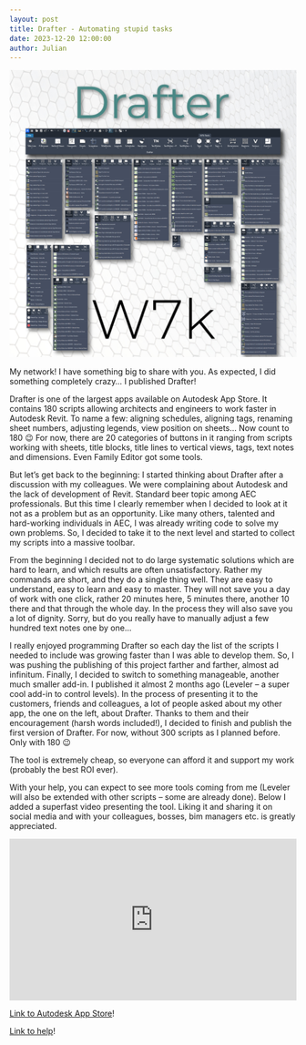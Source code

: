 ```yaml
---
layout: post  
title: Drafter - Automating stupid tasks
date: 2023-12-20 12:00:00
author: Julian
---
```

![PostPage](/images/Tools/Drafter/drafter_1.jpg)

<!--excerpt-->


My network! I have something big to share with you. As expected, I did something completely crazy… I published Drafter!

Drafter is one of the largest apps available on Autodesk App Store. It contains 180 scripts allowing architects and engineers to work faster in Autodesk Revit. To name a few: aligning schedules, aligning tags, renaming sheet numbers, adjusting legends, view position on sheets… Now count to 180 😉
For now, there are 20 categories of buttons in it ranging from scripts working with sheets, title blocks, title lines to vertical views, tags, text notes and dimensions. Even Family Editor got some tools.

But let’s get back to the beginning:
I started thinking about Drafter after a discussion with my colleagues. We were complaining about Autodesk and the lack of development of Revit. Standard beer topic among AEC professionals. But this time I clearly remember when I decided to look at it not as a problem but as an opportunity. Like many others, talented and hard-working individuals in AEC, I was already writing code to solve my own problems. So, I decided to take it to the next level and started to collect my scripts into a massive toolbar.

From the beginning I decided not to do large systematic solutions which are hard to learn, and which results are often unsatisfactory. Rather my commands are short, and they do a single thing well. They are easy to understand, easy to learn and easy to master. They will not save you a day of work with one click, rather 20 minutes here, 5 minutes there, another 10 there and that through the whole day. In the process they will also save you a lot of dignity. Sorry, but do you really have to manually adjust a few hundred text notes one by one… 

I really enjoyed programming Drafter so each day the list of the scripts I needed to include was growing faster than I was able to develop them. So, I was pushing the publishing of this project farther and farther, almost ad infinitum.
Finally, I decided to switch to something manageable, another much smaller add-in. I published it almost 2 months ago (Leveler – a super cool add-in to control levels). In the process of presenting it to the customers, friends and colleagues, a lot of people asked about my other app, the one on the left, about Drafter.
Thanks to them and their encouragement (harsh words included!), I decided to finish and publish the first version of Drafter. For now, without 300 scripts as I planned before. Only with 180 😉

The tool is extremely cheap, so everyone can afford it and support my work (probably the best ROI ever).

With your help, you can expect to see more tools coming from me (Leveler will also be extended with other scripts – some are already done).
Below I added a superfast video presenting the tool. Liking it and sharing it on social media and with your colleagues, bosses, bim managers etc. is greatly appreciated.

<div>
  <div style="position:relative;padding-top:56.25%;">
    <iframe src="https://www.youtube.com/embed/oo51oaNXY9A?si=OhEGN8hiWTKWNEPd" frameborder="0" allowfullscreen
      style="position:absolute;top:0;left:0;width:100%;height:100%;"></iframe>
  </div>
</div>


[Link to Autodesk App Store](https://apps.autodesk.com/RVT/en/Detail/Index?id=5324846058801050649&appLang=en&os=Win64)! 

[Link to help](https://w7k.pl/tools/drafter/)! 
